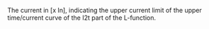 ﻿The current in [x In], indicating the upper current limit of the upper time/current curve of the I2t part of the L-function.
